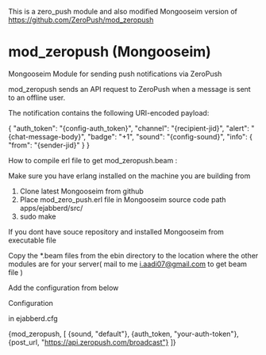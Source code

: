 This is a zero_push module and also modified Mongooseim  version of https://github.com/ZeroPush/mod_zeropush  


# mod_zeropush (Mongooseim)
Mongooseim Module for sending push notifications via ZeroPush

mod_zeropush sends an API request to ZeroPush when a message is sent to an offline user.

The notification contains the following URI-encoded payload:

{
    "auth_token": "{config-auth_token}",
    "channel": "{recipient-jid}",
    "alert": "{chat-message-body}",
    "badge": "+1",
    "sound": "{config-sound}",
    "info": {
        "from": "{sender-jid}"
    }
}


How to compile erl file to get mod_zeropush.beam  :

Make sure you have erlang installed on the machine you are building from

1) Clone latest Mongooseim from github 
2) Place mod_zero_push.erl file in Mongooseim source code path <Mongooseim>apps/ejabberd/src/
3) <Mongooseim> sudo make 


If you dont have souce repository and installed Mongooseim from executable file 

Copy the *.beam files from the ebin directory to the location where the other modules are for your server( mail to me i.aadi07@gmail.com to get  beam file )

Add the configuration from below


Configuration

in ejabberd.cfg

{mod_zeropush, [
    {sound, "default"},
    {auth_token, "your-auth-token"},
    {post_url, "https://api.zeropush.com/broadcast"}
]}
